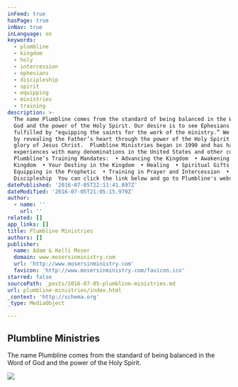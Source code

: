 ```yaml
---
inFeed: true
hasPage: true
inNav: true
inLanguage: en
keywords:
  - plumbline
  - kingdom
  - holy
  - intercession
  - ephesians
  - discipleship
  - spirit
  - equipping
  - ministries
  - training
description: >-
  The name Plumbline comes from the standard of being balanced in the Word of
  God and the power of the Holy Spirit. Our desire is to see Ephesians 4:12
  fulfilled by "equipping the saints for the work of the ministry.” We do this
  by revealing the Father’s heart through the power of the Holy Spirit for the
  glory of Jesus Christ.  Plumbline Ministries began in 1990 and has had many
  experiences with many denominations in the United States and other countries. 
  Plumbline’s Training Mandates:  • Advancing the Kingdom  • Awakening the
  Kingdom  • Your Destiny in the Kingdom  • Healing  • Spiritual Gifts  •
  Equipping in the Prophetic  • Training in Prayer and Intercession  •
  Discipleship  You can click the link below and go to Plumbline's website. 
datePublished: '2016-07-05T22:11:41.897Z'
dateModified: '2016-07-05T21:05:15.970Z'
author:
  - name: ''
    url: ''
related: []
app_links: []
title: Plumbline Ministries
authors: []
publisher:
  name: Adam & Kelli Moser
  domain: www.mosersinministry.com
  url: 'http://www.mosersinministry.com'
  favicon: 'http://www.mosersinministry.com/favicon.ico'
starred: false
sourcePath: _posts/2016-07-05-plumbline-ministries.md
url: plumbline-ministries/index.html
_context: 'http://schema.org'
_type: MediaObject

---
```

<article style=""><h1>Plumbline Ministries</h1><p>The name Plumbline comes from the standard of being balanced in the Word of God and the power of the Holy Spirit. </p><img src="https://s3-us-west-2.amazonaws.com/the-grid-img/p/f7947df0d6503e35ef0d0eeff1eb26059b83ed77.png" /></article>